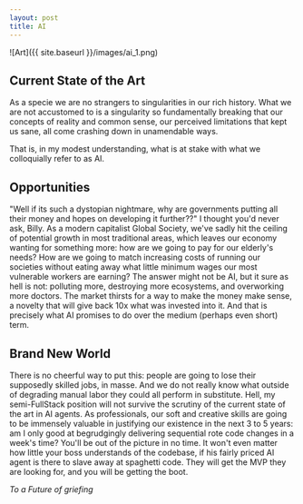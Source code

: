 ```yaml
---
layout: post
title: AI
---
```


![Art]({{ site.baseurl }}/images/ai_1.png)

## Current State of the Art

As a specie we are no strangers to singularities in our rich history. What we are not accustomed to is a singularity so fundamentally breaking that our concepts of reality and common sense, our perceived limitations that kept us sane, all come crashing down in unamendable ways.

That is, in my modest understanding, what is at stake with what we colloquially refer to as AI.

## Opportunities

"Well if its such a dystopian nightmare, why are governments putting all their money and hopes on developing it further??"
I thought you'd never ask, Billy. As a modern capitalist Global Society, we've sadly hit the ceiling of potential growth in most traditional areas, which leaves our economy wanting for something more: how are we going to pay for our elderly's needs? How are we going to match increasing costs of running our societies without eating away what little minimum wages our most vulnerable workers are earning? The answer might not be AI, but it sure as hell is not: polluting more, destroying more ecosystems, and overworking more doctors. The market thirsts for a way to make the money make sense, a novelty that will give back 10x what was invested into it. And that is precisely what AI promises to do over the medium (perhaps even short) term.

## Brand New World

There is no cheerful way to put this: people are going to lose their supposedly skilled jobs, in masse. And we do not really know what outside of degrading manual labor they could all perform in substitute. Hell, my semi-FullStack position will not survive the scrutiny of the current state of the art in AI agents. As professionals, our soft and creative skills are going to be immensely valuable in justifying our existence in the next 3 to 5 years: am I only good at begrudgingly delivering sequential rote code changes in a week's time? You'll be out of the picture in no time. It won't even matter how little your boss understands of the codebase, if his fairly priced AI agent is there to slave away at spaghetti code. They will get the MVP they are looking for, and you will be getting the boot.

_To a Future of griefing_
